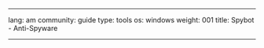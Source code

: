 

---

lang: am
community: guide
type: tools
os: windows
weight: 001
title: Spybot - Anti-Spyware

---

<stub>

